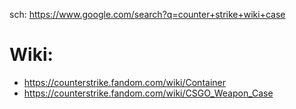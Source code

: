 sch: https://www.google.com/search?q=counter+strike+wiki+case

# Wiki:
- https://counterstrike.fandom.com/wiki/Container
- https://counterstrike.fandom.com/wiki/CSGO_Weapon_Case
